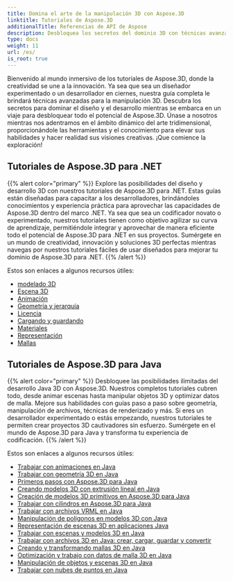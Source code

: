 ```yaml
---
title: Domina el arte de la manipulación 3D con Aspose.3D
linktitle: Tutoriales de Aspose.3D
additionalTitle: Referencias de API de Aspose
description: Desbloquea los secretos del dominio 3D con técnicas avanzadas. Mejore sus habilidades en diseño y desarrollo con nuestra guía completa para dar rienda suelta a la creatividad 3D.
type: docs
weight: 11
url: /es/
is_root: true
---
```


Bienvenido al mundo inmersivo de los tutoriales de Aspose.3D, donde la creatividad se une a la innovación. Ya sea que sea un diseñador experimentado o un desarrollador en ciernes, nuestra guía completa le brindará técnicas avanzadas para la manipulación 3D. Descubra los secretos para dominar el diseño y el desarrollo mientras se embarca en un viaje para desbloquear todo el potencial de Aspose.3D. Únase a nosotros mientras nos adentramos en el ámbito dinámico del arte tridimensional, proporcionándole las herramientas y el conocimiento para elevar sus habilidades y hacer realidad sus visiones creativas. ¡Que comience la exploración!

## Tutoriales de Aspose.3D para .NET
{{% alert color="primary" %}}
Explore las posibilidades del diseño y desarrollo 3D con nuestros tutoriales de Aspose.3D para .NET. Estas guías están diseñadas para capacitar a los desarrolladores, brindándoles conocimientos y experiencia práctica para aprovechar las capacidades de Aspose.3D dentro del marco .NET. Ya sea que sea un codificador novato o experimentado, nuestros tutoriales tienen como objetivo agilizar su curva de aprendizaje, permitiéndole integrar y aprovechar de manera eficiente todo el potencial de Aspose.3D para .NET en sus proyectos. Sumérgete en un mundo de creatividad, innovación y soluciones 3D perfectas mientras navegas por nuestros tutoriales fáciles de usar diseñados para mejorar tu dominio de Aspose.3D para .NET.
{{% /alert %}}

Estos son enlaces a algunos recursos útiles:
 
- [modelado 3D](./net/3d-modeling/)
- [Escena 3D](./net/3d-scene/)
- [Animación](./net/animation/)
- [Geometría y jerarquía](./net/geometry-and-hierarchy/)
- [Licencia](./net/license/)
- [Cargando y guardando](./net/loading-and-saving/)
- [Materiales](./net/materials/)
- [Representación](./net/rendering/)
- [Mallas](./net/meshes/)

## Tutoriales de Aspose.3D para Java
{{% alert color="primary" %}}
Desbloquee las posibilidades ilimitadas del desarrollo Java 3D con Aspose.3D. Nuestros completos tutoriales cubren todo, desde animar escenas hasta manipular objetos 3D y optimizar datos de malla. Mejore sus habilidades con guías paso a paso sobre geometría, manipulación de archivos, técnicas de renderizado y más. Si eres un desarrollador experimentado o estás empezando, nuestros tutoriales te permiten crear proyectos 3D cautivadores sin esfuerzo. Sumérgete en el mundo de Aspose.3D para Java y transforma tu experiencia de codificación.
{{% /alert %}}

Estos son enlaces a algunos recursos útiles:

- [Trabajar con animaciones en Java](./java/animations/)
- [Trabajar con geometría 3D en Java](./java/geometry/)
- [Primeros pasos con Aspose.3D para Java](./java/licensing/)
- [Creando modelos 3D con extrusión lineal en Java](./java/linear-extrusion/)
- [Creación de modelos 3D primitivos en Aspose.3D para Java](./java/primitive-3d-models/)
- [Trabajar con cilindros en Aspose.3D para Java](./java/cylinders/)
- [Trabajar con archivos VRML en Java](./java/vrml-files/)
- [Manipulación de polígonos en modelos 3D con Java](./java/polygon/)
- [Representación de escenas 3D en aplicaciones Java](./java/rendering-3d-scenes/)
- [Trabajar con escenas y modelos 3D en Java](./java/3d-scenes-and-models/)
- [Trabajar con archivos 3D en Java: crear, cargar, guardar y convertir](./java/load-and-save/)
- [Creando y transformando mallas 3D en Java](./java/transforming-3d-meshes/)
- [Optimización y trabajo con datos de malla 3D en Java](./java/3d-mesh-data/)
- [Manipulación de objetos y escenas 3D en Java](./java/3d-objects-and-scenes/)
- [Trabajar con nubes de puntos en Java](./java/point-clouds/)